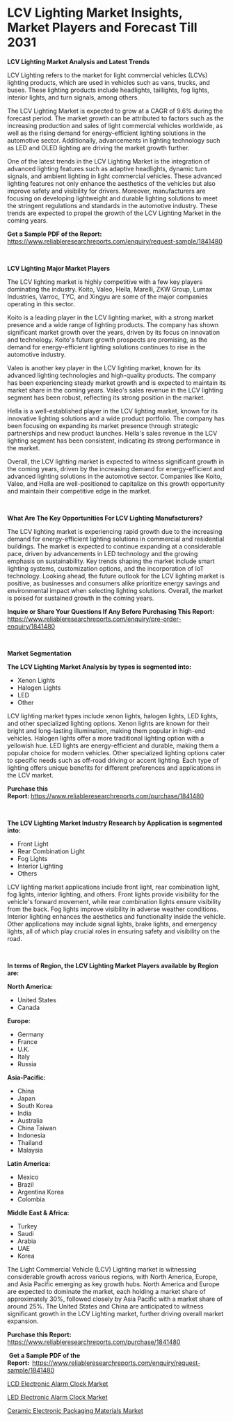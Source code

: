 <p><h1>LCV Lighting Market Insights, Market Players and Forecast Till 2031</h1></p><p><strong>LCV Lighting Market Analysis and Latest Trends</strong></p>
<p><p>LCV Lighting refers to the market for light commercial vehicles (LCVs) lighting products, which are used in vehicles such as vans, trucks, and buses. These lighting products include headlights, taillights, fog lights, interior lights, and turn signals, among others.</p><p>The LCV Lighting Market is expected to grow at a CAGR of 9.6% during the forecast period. The market growth can be attributed to factors such as the increasing production and sales of light commercial vehicles worldwide, as well as the rising demand for energy-efficient lighting solutions in the automotive sector. Additionally, advancements in lighting technology such as LED and OLED lighting are driving the market growth further.</p><p>One of the latest trends in the LCV Lighting Market is the integration of advanced lighting features such as adaptive headlights, dynamic turn signals, and ambient lighting in light commercial vehicles. These advanced lighting features not only enhance the aesthetics of the vehicles but also improve safety and visibility for drivers. Moreover, manufacturers are focusing on developing lightweight and durable lighting solutions to meet the stringent regulations and standards in the automotive industry. These trends are expected to propel the growth of the LCV Lighting Market in the coming years.</p></p>
<p><strong>Get a Sample PDF of the Report:&nbsp;</strong> <a href="https://www.reliableresearchreports.com/enquiry/request-sample/1841480">https://www.reliableresearchreports.com/enquiry/request-sample/1841480</a></p>
<p>&nbsp;</p>
<p><strong>LCV Lighting Major Market Players</strong></p>
<p><p>The LCV lighting market is highly competitive with a few key players dominating the industry. Koito, Valeo, Hella, Marelli, ZKW Group, Lumax Industries, Varroc, TYC, and Xingyu are some of the major companies operating in this sector.</p><p>Koito is a leading player in the LCV lighting market, with a strong market presence and a wide range of lighting products. The company has shown significant market growth over the years, driven by its focus on innovation and technology. Koito's future growth prospects are promising, as the demand for energy-efficient lighting solutions continues to rise in the automotive industry.</p><p>Valeo is another key player in the LCV lighting market, known for its advanced lighting technologies and high-quality products. The company has been experiencing steady market growth and is expected to maintain its market share in the coming years. Valeo's sales revenue in the LCV lighting segment has been robust, reflecting its strong position in the market.</p><p>Hella is a well-established player in the LCV lighting market, known for its innovative lighting solutions and a wide product portfolio. The company has been focusing on expanding its market presence through strategic partnerships and new product launches. Hella's sales revenue in the LCV lighting segment has been consistent, indicating its strong performance in the market.</p><p>Overall, the LCV lighting market is expected to witness significant growth in the coming years, driven by the increasing demand for energy-efficient and advanced lighting solutions in the automotive sector. Companies like Koito, Valeo, and Hella are well-positioned to capitalize on this growth opportunity and maintain their competitive edge in the market.</p></p>
<p>&nbsp;</p>
<p><strong>What Are The Key Opportunities For LCV Lighting Manufacturers?</strong></p>
<p><p>The LCV lighting market is experiencing rapid growth due to the increasing demand for energy-efficient lighting solutions in commercial and residential buildings. The market is expected to continue expanding at a considerable pace, driven by advancements in LED technology and the growing emphasis on sustainability. Key trends shaping the market include smart lighting systems, customization options, and the incorporation of IoT technology. Looking ahead, the future outlook for the LCV lighting market is positive, as businesses and consumers alike prioritize energy savings and environmental impact when selecting lighting solutions. Overall, the market is poised for sustained growth in the coming years.</p></p>
<p><strong>Inquire or Share Your Questions If Any Before Purchasing This Report:</strong> <a href="https://www.reliableresearchreports.com/enquiry/pre-order-enquiry/1841480">https://www.reliableresearchreports.com/enquiry/pre-order-enquiry/1841480</a></p>
<p>&nbsp;</p>
<p><strong>Market Segmentation</strong></p>
<p><strong>The LCV Lighting Market Analysis by types is segmented into:</strong></p>
<p><ul><li>Xenon Lights</li><li>Halogen Lights</li><li>LED</li><li>Other</li></ul></p>
<p><p>LCV lighting market types include xenon lights, halogen lights, LED lights, and other specialized lighting options. Xenon lights are known for their bright and long-lasting illumination, making them popular in high-end vehicles. Halogen lights offer a more traditional lighting option with a yellowish hue. LED lights are energy-efficient and durable, making them a popular choice for modern vehicles. Other specialized lighting options cater to specific needs such as off-road driving or accent lighting. Each type of lighting offers unique benefits for different preferences and applications in the LCV market.</p></p>
<p><strong>Purchase this Report:&nbsp;</strong><a href="https://www.reliableresearchreports.com/purchase/1841480">https://www.reliableresearchreports.com/purchase/1841480</a></p>
<p>&nbsp;</p>
<p><strong>The LCV Lighting Market Industry Research by Application is segmented into:</strong></p>
<p><ul><li>Front Light</li><li>Rear Combination Light</li><li>Fog Lights</li><li>Interior Lighting</li><li>Others</li></ul></p>
<p><p>LCV lighting market applications include front light, rear combination light, fog lights, interior lighting, and others. Front lights provide visibility for the vehicle's forward movement, while rear combination lights ensure visibility from the back. Fog lights improve visibility in adverse weather conditions. Interior lighting enhances the aesthetics and functionality inside the vehicle. Other applications may include signal lights, brake lights, and emergency lights, all of which play crucial roles in ensuring safety and visibility on the road.</p></p>
<p>&nbsp;</p>
<p><strong>In terms of Region, the LCV Lighting Market Players available by Region are:</strong></p>
<p>
    <p> <strong> North America: </strong>
        <ul>
            <li>United States</li>
            <li>Canada</li>
        </ul>
        </p> 
    <p> <strong> Europe: </strong>
        <ul>
            <li>Germany</li>
            <li>France</li>
            <li>U.K.</li>
            <li>Italy</li>
            <li>Russia</li>
        </ul>
        </p> 
    <p> <strong> Asia-Pacific: </strong>
        <ul>
            <li>China</li>
            <li>Japan</li>
            <li>South Korea</li>
            <li>India</li>
            <li>Australia</li>
            <li>China Taiwan</li>
            <li>Indonesia</li>
            <li>Thailand</li>
            <li>Malaysia</li>
        </ul>
        </p> 
    <p> <strong> Latin America: </strong>
        <ul>
            <li>Mexico</li>
            <li>Brazil</li>
            <li>Argentina Korea</li>
            <li>Colombia</li>
        </ul>
        </p> 
    <p> <strong> Middle East & Africa: </strong>
        <ul>
            <li>Turkey</li>
            <li>Saudi</li>
            <li>Arabia</li>
            <li>UAE</li>
            <li>Korea</li>
        </ul>
    </p>
    </p>
<p><p>The Light Commercial Vehicle (LCV) Lighting market is witnessing considerable growth across various regions, with North America, Europe, and Asia Pacific emerging as key growth hubs. North America and Europe are expected to dominate the market, each holding a market share of approximately 30%, followed closely by Asia Pacific with a market share of around 25%. The United States and China are anticipated to witness significant growth in the LCV Lighting market, further driving overall market expansion.</p></p>
<p><strong>Purchase this Report: </strong><a href="https://www.reliableresearchreports.com/purchase/1841480">https://www.reliableresearchreports.com/purchase/1841480</a></p>
<p>&nbsp;<strong>Get a Sample PDF of the Report:&nbsp;&nbsp;</strong><a href="https://www.reliableresearchreports.com/enquiry/request-sample/1841480">https://www.reliableresearchreports.com/enquiry/request-sample/1841480</a></p>
<p><strong></strong></p>
<p><p><a href="https://view.publitas.com/reportprime-1/lcd-electronic-alarm-clock-market-research-report-unlocks-analysis-on-the-market-financial-status-market-size-and-market-revenue-upto-2030/">LCD Electronic Alarm Clock Market</a></p><p><a href="https://view.publitas.com/reportprime-1/led-electronic-alarm-clock-market-size-share-trends-analysis-report-by-application-regional-outlook-competitive-strategies-and-segment-forecasts-2023-2030/">LED Electronic Alarm Clock Market</a></p><p><a href="https://view.publitas.com/reportprime-1/ceramic-electronic-packaging-materials-market-furnish-information-about-market-size-market-share-market-dynamics-and-projections-spanning-from-2023-to-2030/">Ceramic Electronic Packaging Materials Market</a></p></p>